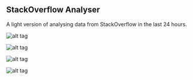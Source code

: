 ## StackOverflow Analyser

A light version of analysing data from StackOverflow in the last 24 hours.


![alt tag](http://i.imgur.com/2cvohBA.png)

![alt tag](http://i.imgur.com/ZFH0NL5.png)

![alt tag](http://i.imgur.com/Hh0pGJm.png)

![alt tag](http://i.imgur.com/zikbmrL.png)
